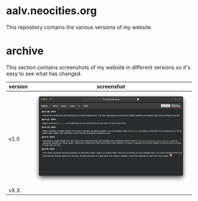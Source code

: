 # aalv.neocities.org

This repository contains the various versions of my website.

# archive

This section contains screenshots of my website in different versions so it's easy to see what has changed.

| version | screenshot |
|---|---|
|v1.0|![v1.0](https://raw.githubusercontent.com/Alvaniss/aalv.neocities.org/main/v1.0.png)|
|vX.X|![]()|
